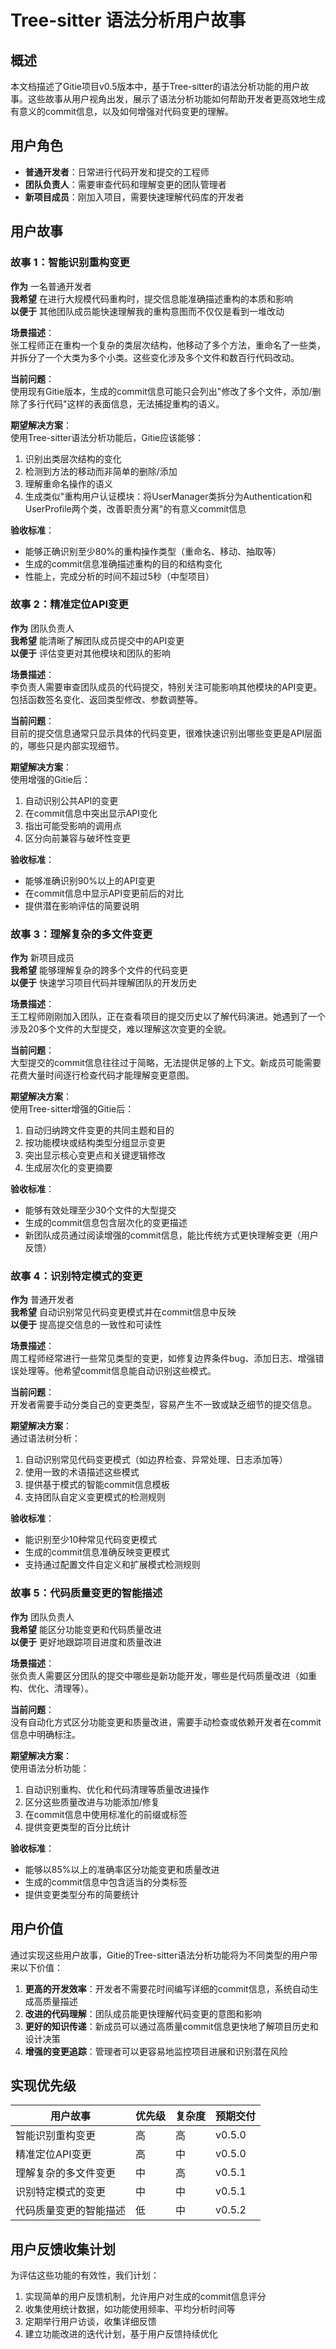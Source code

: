 # Tree-sitter 语法分析用户故事

## 概述

本文档描述了Gitie项目v0.5版本中，基于Tree-sitter的语法分析功能的用户故事。这些故事从用户视角出发，展示了语法分析功能如何帮助开发者更高效地生成有意义的commit信息，以及如何增强对代码变更的理解。

## 用户角色

- **普通开发者**：日常进行代码开发和提交的工程师
- **团队负责人**：需要审查代码和理解变更的团队管理者
- **新项目成员**：刚加入项目，需要快速理解代码库的开发者

## 用户故事

### 故事 1：智能识别重构变更

**作为** 一名普通开发者  
**我希望** 在进行大规模代码重构时，提交信息能准确描述重构的本质和影响  
**以便于** 其他团队成员能快速理解我的重构意图而不仅仅是看到一堆改动

**场景描述**：  
张工程师正在重构一个复杂的类层次结构，他移动了多个方法，重命名了一些类，并拆分了一个大类为多个小类。这些变化涉及多个文件和数百行代码改动。

**当前问题**：  
使用现有Gitie版本，生成的commit信息可能只会列出"修改了多个文件，添加/删除了多行代码"这样的表面信息，无法捕捉重构的语义。

**期望解决方案**：  
使用Tree-sitter语法分析功能后，Gitie应该能够：
1. 识别出类层次结构的变化
2. 检测到方法的移动而非简单的删除/添加
3. 理解重命名操作的语义
4. 生成类似"重构用户认证模块：将UserManager类拆分为Authentication和UserProfile两个类，改善职责分离"的有意义commit信息

**验收标准**：
- 能够正确识别至少80%的重构操作类型（重命名、移动、抽取等）
- 生成的commit信息准确描述重构的目的和结构变化
- 性能上，完成分析的时间不超过5秒（中型项目）

### 故事 2：精准定位API变更

**作为** 团队负责人  
**我希望** 能清晰了解团队成员提交中的API变更  
**以便于** 评估变更对其他模块和团队的影响

**场景描述**：  
李负责人需要审查团队成员的代码提交，特别关注可能影响其他模块的API变更。包括函数签名变化、返回类型修改、参数调整等。

**当前问题**：  
目前的提交信息通常只显示具体的代码变更，很难快速识别出哪些变更是API层面的，哪些只是内部实现细节。

**期望解决方案**：  
使用增强的Gitie后：
1. 自动识别公共API的变更
2. 在commit信息中突出显示API变化
3. 指出可能受影响的调用点
4. 区分向前兼容与破坏性变更

**验收标准**：
- 能够准确识别90%以上的API变更
- 在commit信息中显示API变更前后的对比
- 提供潜在影响评估的简要说明

### 故事 3：理解复杂的多文件变更

**作为** 新项目成员  
**我希望** 能够理解复杂的跨多个文件的代码变更  
**以便于** 快速学习项目代码并理解团队的开发历史

**场景描述**：  
王工程师刚刚加入团队，正在查看项目的提交历史以了解代码演进。她遇到了一个涉及20多个文件的大型提交，难以理解这次变更的全貌。

**当前问题**：  
大型提交的commit信息往往过于简略，无法提供足够的上下文。新成员可能需要花费大量时间逐行检查代码才能理解变更意图。

**期望解决方案**：  
使用Tree-sitter增强的Gitie后：
1. 自动归纳跨文件变更的共同主题和目的
2. 按功能模块或结构类型分组显示变更
3. 突出显示核心变更点和关键逻辑修改
4. 生成层次化的变更摘要

**验收标准**：
- 能够有效处理至少30个文件的大型提交
- 生成的commit信息包含层次化的变更描述
- 新团队成员通过阅读增强的commit信息，能比传统方式更快理解变更（用户反馈）

### 故事 4：识别特定模式的变更

**作为** 普通开发者  
**我希望** 自动识别常见代码变更模式并在commit信息中反映  
**以便于** 提高提交信息的一致性和可读性

**场景描述**：  
周工程师经常进行一些常见类型的变更，如修复边界条件bug、添加日志、增强错误处理等。他希望commit信息能自动识别这些模式。

**当前问题**：  
开发者需要手动分类自己的变更类型，容易产生不一致或缺乏细节的提交信息。

**期望解决方案**：  
通过语法树分析：
1. 自动识别常见代码变更模式（如边界检查、异常处理、日志添加等）
2. 使用一致的术语描述这些模式
3. 提供基于模式的智能commit信息模板
4. 支持团队自定义变更模式的检测规则

**验收标准**：
- 能识别至少10种常见代码变更模式
- 生成的commit信息准确反映变更模式
- 支持通过配置文件自定义和扩展模式检测规则

### 故事 5：代码质量变更的智能描述

**作为** 团队负责人  
**我希望** 能区分功能变更和代码质量改进  
**以便于** 更好地跟踪项目进度和质量改进

**场景描述**：  
张负责人需要区分团队的提交中哪些是新功能开发，哪些是代码质量改进（如重构、优化、清理等）。

**当前问题**：  
没有自动化方式区分功能变更和质量改进，需要手动检查或依赖开发者在commit信息中明确标注。

**期望解决方案**：  
使用语法分析功能：
1. 自动识别重构、优化和代码清理等质量改进操作
2. 区分这些质量改进与功能添加/修复
3. 在commit信息中使用标准化的前缀或标签
4. 提供变更类型的百分比统计

**验收标准**：
- 能够以85%以上的准确率区分功能变更和质量改进
- 生成的commit信息中包含适当的分类标签
- 提供变更类型分布的简要统计

## 用户价值

通过实现这些用户故事，Gitie的Tree-sitter语法分析功能将为不同类型的用户带来以下价值：

1. **更高的开发效率**：开发者不需要花时间编写详细的commit信息，系统自动生成高质量描述
2. **改进的代码理解**：团队成员能更快理解代码变更的意图和影响
3. **更好的知识传递**：新成员可以通过高质量commit信息更快地了解项目历史和设计决策
4. **增强的变更追踪**：管理者可以更容易地监控项目进展和识别潜在风险

## 实现优先级

| 用户故事 | 优先级 | 复杂度 | 预期交付 |
|---------|-------|-------|---------|
| 智能识别重构变更 | 高 | 高 | v0.5.0 |
| 精准定位API变更 | 高 | 中 | v0.5.0 |
| 理解复杂的多文件变更 | 中 | 高 | v0.5.1 |
| 识别特定模式的变更 | 中 | 中 | v0.5.1 |
| 代码质量变更的智能描述 | 低 | 中 | v0.5.2 |

## 用户反馈收集计划

为评估这些功能的有效性，我们计划：

1. 实现简单的用户反馈机制，允许用户对生成的commit信息评分
2. 收集使用统计数据，如功能使用频率、平均分析时间等
3. 定期举行用户访谈，收集详细反馈
4. 建立功能改进的迭代计划，基于用户反馈持续优化